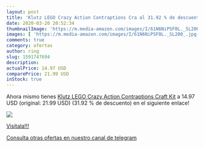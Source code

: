 ```yaml
---
layout: post
title: 'Klutz LEGO Crazy Action Contraptions Cra al 31.92 % de descuento'
date: 2020-03-20 20:52:34
thumbnailImage: 'https://m.media-amazon.com/images/I/61N6NiPSF0L._SL200_.jpg'
images: [ 'https://m.media-amazon.com/images/I/61N6NiPSF0L._SL200_.jpg' ]
comments: true
category: ofertas
author: ring
slug: 1591747694
description:
actualPrice: 14.97 USD
comparePrice: 21.99 USD
inStock: true
---
```


Ahora mismo tienes [Klutz LEGO Crazy Action Contraptions Craft Kit](https://www.amazon.com/dp/1591747694/?tag=redken08-20) a 14.97 USD (original: 21.99 USD) (31.92 %  de descuento) en el siguiente enlace!

[![](https://m.media-amazon.com/images/I/61N6NiPSF0L._SL200_.jpg)](https://www.amazon.com/dp/1591747694/?tag=redken08-20)

[Visítala!!!](https://www.amazon.com/dp/1591747694/?tag=redken08-20)

[Consulta otras ofertas en nuestro canal de telegram](https://t.me/s/ofertas25)
